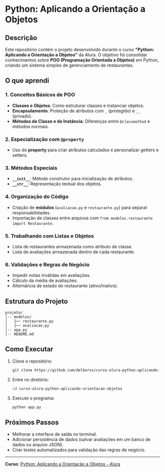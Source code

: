 # Python: Aplicando a Orientação a Objetos

## Descrição

Este repositório contém o projeto desenvolvido durante o curso **"Python: Aplicando a Orientação a Objetos"** da Alura. O objetivo foi consolidar conhecimentos sobre **POO (Programação Orientada a Objetos)** em Python, criando um sistema simples de gerenciamento de restaurantes.

## O que aprendi

### 1. **Conceitos Básicos de POO**
- **Classes e Objetos**: Como estruturar classes e instanciar objetos.
- **Encapsulamento**: Proteção de atributos com `_` (protegido) e `__` (privado).
- **Métodos de Classe e de Instância**: Diferenças entre `@classmethod` e métodos normais.

### 2. **Especialização com `@property`**
- Uso do **property** para criar atributos calculados e personalizar getters e setters.

### 3. **Métodos Especiais**
- **`__init__`**: Método construtor para inicialização de atributos.
- **`__str__`**: Representação textual dos objetos.

### 4. **Organização do Código**
- Criação de **módulos** (`avaliacao.py` e `restaurante.py`) para separar responsabilidades.
- Importação de classes entre arquivos com `from modelos.restaurante import Restaurante`.

### 5. **Trabalhando com Listas e Objetos**
- Lista de restaurantes armazenada como atributo de classe.
- Lista de avaliações armazenada dentro de cada restaurante.

### 6. **Validações e Regras de Negócio**
- Impedir notas inválidas em avaliações.
- Cálculo da média de avaliações.
- Alternância de estado do restaurante (ativo/inativo).

## Estrutura do Projeto

```
projeto/
│-- modelos/
│   ├── restaurante.py
│   ├── avaliacao.py
│-- app.py
│-- README.md
```

## Como Executar

1. Clone o repositório:
   ```bash
   git clone https://github.com/delberss/curso-alura-python-aplicando-orientacao-objetos
   ```

2. Entre no diretório:
   ```bash
   cd curso-alura-python-aplicando-orientacao-objetos
   ```

3. Execute o programa:
   ```bash
   python app.py
   ```

## Próximos Passos
- Melhorar a interface de saída no terminal.
- Adicionar persistência de dados (salvar avaliações em um banco de dados ou arquivo JSON).
- Criar testes automatizados para validação das regras de negócio.

---

**Curso:** [Python: Aplicando a Orientação a Objetos - Alura](https://cursos.alura.com.br/course/python-aplicando-orientacao-objetos)


